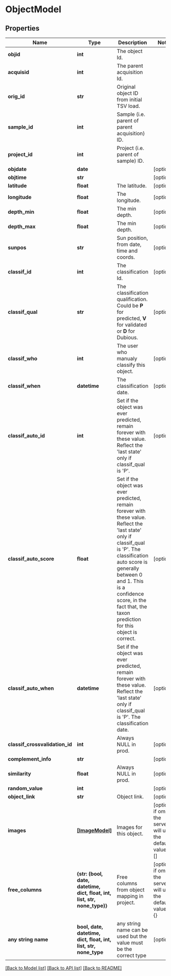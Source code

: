 # ObjectModel


## Properties
Name | Type | Description | Notes
------------ | ------------- | ------------- | -------------
**objid** | **int** | The object Id. | 
**acquisid** | **int** | The parent acquisition Id. | 
**orig_id** | **str** | Original object ID from initial TSV load. | 
**sample_id** | **int** | Sample (i.e. parent of parent acquisition) ID. | 
**project_id** | **int** | Project (i.e. parent of sample) ID. | 
**objdate** | **date** |  | [optional] 
**objtime** | **str** |  | [optional] 
**latitude** | **float** | The latitude. | [optional] 
**longitude** | **float** | The longitude. | [optional] 
**depth_min** | **float** | The min depth. | [optional] 
**depth_max** | **float** | The min depth. | [optional] 
**sunpos** | **str** | Sun position, from date, time and coords. | [optional] 
**classif_id** | **int** | The classification Id. | [optional] 
**classif_qual** | **str** | The classification qualification. Could be **P** for predicted, **V** for validated or **D** for Dubious. | [optional] 
**classif_who** | **int** | The user who manualy classify this object. | [optional] 
**classif_when** | **datetime** | The classification date. | [optional] 
**classif_auto_id** | **int** | Set if the object was ever predicted, remain forever with these value. Reflect the &#39;last state&#39; only if classif_qual is &#39;P&#39;.  | [optional] 
**classif_auto_score** | **float** | Set if the object was ever predicted, remain forever with these value. Reflect the &#39;last state&#39; only if classif_qual is &#39;P&#39;. The classification auto score is generally between 0 and 1. This is a confidence score, in the fact that, the taxon prediction for this object is correct. | [optional] 
**classif_auto_when** | **datetime** | Set if the object was ever predicted, remain forever with these value. Reflect the &#39;last state&#39; only if classif_qual is &#39;P&#39;. The classification date. | [optional] 
**classif_crossvalidation_id** | **int** | Always NULL in prod. | [optional] 
**complement_info** | **str** |  | [optional] 
**similarity** | **float** | Always NULL in prod. | [optional] 
**random_value** | **int** |  | [optional] 
**object_link** | **str** | Object link. | [optional] 
**images** | [**[ImageModel]**](ImageModel.md) | Images for this object. | [optional]  if omitted the server will use the default value of []
**free_columns** | **{str: (bool, date, datetime, dict, float, int, list, str, none_type)}** | Free columns from object mapping in project. | [optional]  if omitted the server will use the default value of {}
**any string name** | **bool, date, datetime, dict, float, int, list, str, none_type** | any string name can be used but the value must be the correct type | [optional]

[[Back to Model list]](../README.md#documentation-for-models) [[Back to API list]](../README.md#documentation-for-api-endpoints) [[Back to README]](../README.md)


